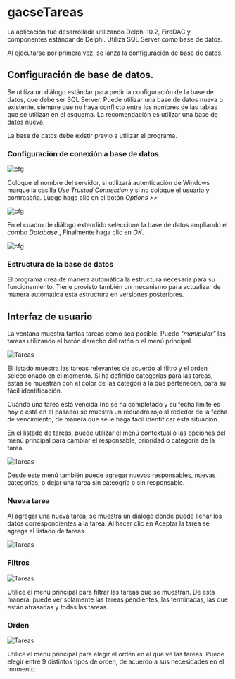 # gacseTareas

La aplicación fué desarrollada utilizando Delphi 10.2, FireDAC y componentes estándar de Delphi.
Utiliza SQL Server como base de datos.

Al ejecutarse por primera vez, se lanza la configuración de base de datos.

## Configuración de base de datos.

Se utiliza un diálogo estándar para pedir la configuración de la base de datos, que debe ser SQL Server.
Puede utilizar una base de datos nueva o existente, siempre que no haya conflicto entre los nombres de las 
tablas que se utilizan en el esquema. La recomendación es utilizar una base de datos nueva.

La base de datos debe existir previo a utilizar el programa.

### Configuración de conexión a base de datos 

![cfg](/img/cfg1.png)

Coloque el nombre del servidor, si utilizará autenticación de Windows  marque la casilla _Use Trusted 
Connection_ y si no coloque el usuario y contraseña. Luego haga clic en el botón _Options >>_

![cfg](/img/cfg2.png)

En el cuadro de diálogo extendido seleccione la base de datos ampliando el combo _Database_., Finalmente haga clic en _OK_.

![cfg](/img/cfg3.png)

### Estructura de la base de datos

El programa crea de manera automática la estructura necesaria para su funcionamiento. Tiene provisto también un mecanismo
para actualizar de manera automática esta estructura en versiones posteriores.


## Interfaz de usuario

La ventana muestra tantas tareas como sea posible. Puede _"manipular"_ las tareas utilizando el botón derecho del ratón o 
el menú principal.

![Tareas](/img/Tareas1.png)

El listado muestra las tareas relevantes de acuerdo al filtro y el orden seleccionado en el momento. Si ha definido 
categorías para las tareas, estas se muestran con el color de las categorí a la que pertenecen, para su fácil identificación.

Cuándo una tarea está vencida (no se ha completado y su fecha límite es hoy o está en el pasado) se muestra un recuadro rojo 
al rededor de la fecha de vencimiento, de manera que se le haga fácil identificar esta situación.

En el listado de tareas, puede utilizar el menú contextual o las opciones del menú principal 
para cambiar el responsable, prioridad o categoría de la tarea.

![Tareas](/img/TareasMenuContextual.png)

Desde este menú también puede agregar nuevos responsables, nuevas categorías, o dejar una tarea sin cateogría o sin responsable.

### Nueva tarea

Al agregar una nueva tarea, se muestra un diálogo donde puede llenar los datos correspondientes a la tarea. Al hacer clic en 
Aceptar la tarea se agrega al listado de tareas. 

![Tareas](/img/DialogoTarea.png)

### Filtros

![Tareas](/img/MenuFiltro.png)

Utilice el menú principal para filtrar las tareas que se muestran. De esta manera, puede ver solamente las tareas
pendientes, las terminadas, las que están atrasadas y todas las tareas.

### Orden

![Tareas](/img/MenuOrden.png)

Utilice el menú principal para elegir el orden en el que ve las tareas. Puede elegir entre 9 distintos tipos de orden, de acuerdo 
a sus necesidades en el momento.
